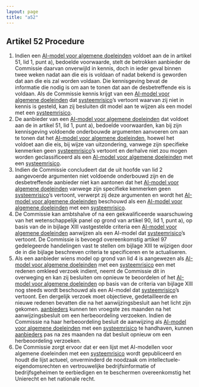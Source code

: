 ```yaml
---
layout: page
title: "a52"
---
```


## Artikel 52 Procedure

1. Indien een [AI-model voor algemene doeleinden](a3.md#^gpai) voldoet aan de in artikel 51, lid 1, punt a), bedoelde voorwaarde, stelt de betrokken aanbieder de Commissie daarvan onverwijld in kennis, doch in ieder geval binnen twee weken nadat aan die eis is voldaan of nadat bekend is geworden dat aan die eis zal worden voldaan. Die kennisgeving bevat de informatie die nodig is om aan te tonen dat aan de desbetreffende eis is voldaan. Als de Commissie kennis krijgt van een [AI-model voor algemene doeleinden](a3.md#^gpai) dat [systeemrisico](a3.md#^sysrisk)’s vertoont waarvan zij niet in kennis is gesteld, kan zij besluiten dit model aan te wijzen als een model met een [systeemrisico](a3.md#^sysrisk).
2. De aanbieder van een [AI-model voor algemene doeleinden](a3.md#^gpai) dat voldoet aan de in artikel 51, lid 1, punt a), bedoelde voorwaarden, kan bij zijn kennisgeving voldoende onderbouwde argumenten aanvoeren om aan te tonen dat het [AI-model voor algemene doeleinden](a3.md#^gpai), hoewel het voldoet aan die eis, bij wijze van uitzondering, vanwege zijn specifieke kenmerken geen [systeemrisico](a3.md#^sysrisk)’s vertoont en derhalve niet zou mogen worden geclassificeerd als een [AI-model voor algemene doeleinden](a3.md#^gpai) met een [systeemrisico](a3.md#^sysrisk).
3. Indien de Commissie concludeert dat de uit hoofde van lid 2 aangevoerde argumenten niet voldoende onderbouwd zijn en de desbetreffende aanbieder niet kan aantonen dat het [AI-model voor algemene doeleinden](a3.md#^gpai) vanwege zijn specifieke kenmerken geen [systeemrisico](a3.md#^sysrisk)’s vertoont, verwerpt zij deze argumenten en wordt het [AI-model voor algemene doeleinden](a3.md#^gpai) beschouwd als een [AI-model voor algemene doeleinden](a3.md#^gpai) met een [systeemrisico](a3.md#^sysrisk).
4. De Commissie kan ambtshalve of na een gekwalificeerde waarschuwing van het wetenschappelijk panel op grond van artikel 90, lid 1, punt a), op basis van de in bijlage XIII vastgestelde criteria een [AI-model voor algemene doeleinden](a3.md#^gpai) aanwijzen als een AI-model dat [systeemrisico](a3.md#^sysrisk)’s vertoont.
   De Commissie is bevoegd overeenkomstig artikel 97 gedelegeerde handelingen vast te stellen om bijlage XIII te wijzigen door de in die bijlage beschreven criteria te specificeren en te actualiseren.
5. Als een aanbieder wiens model op grond van lid 4 is aangewezen als [AI-model voor algemene doeleinden](a3.md#^gpai) met een [systeemrisico](a3.md#^sysrisk) een met redenen omkleed verzoek indient, neemt de Commissie dit in overweging en kan zij besluiten om opnieuw te beoordelen of het [AI-model voor algemene doeleinden](a3.md#^gpai) op basis van de criteria van bijlage XIII nog steeds wordt beschouwd als een AI-model dat [systeemrisico](a3.md#^sysrisk)’s vertoont. Een dergelijk verzoek moet objectieve, gedetailleerde en nieuwe redenen bevatten die na het aanwijzingsbesluit aan het licht zijn gekomen. [aanbieders](a3.md#^aanbieder) kunnen ten vroegste zes maanden na het aanwijzingsbesluit om een herbeoordeling verzoeken. Indien de Commissie na haar herbeoordeling besluit de aanwijzing als [AI-model voor algemene doeleinden](a3.md#^gpai) met een [systeemrisico](a3.md#^sysrisk) te handhaven, kunnen [aanbieders](a3.md#^aanbieder) pas na zes maanden na dat besluit opnieuw om een herbeoordeling verzoeken.
6. De Commissie zorgt ervoor dat er een lijst met AI-modellen voor algemene doeleinden met een [systeemrisico](a3.md#^sysrisk) wordt gepubliceerd en houdt die lijst actueel, onverminderd de noodzaak om intellectuele-eigendomsrechten en vertrouwelijke bedrijfsinformatie of bedrijfsgeheimen te eerbiedigen en te beschermen overeenkomstig het Unierecht en het nationale recht.